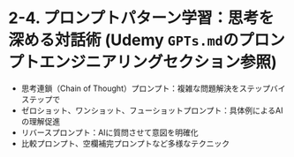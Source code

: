 # 2-4. プロンプトパターン学習：思考を深める対話術 (Udemy `GPTs.md`のプロンプトエンジニアリングセクション参照)

*   思考連鎖（Chain of Thought）プロンプト：複雑な問題解決をステップバイステップで
*   ゼロショット、ワンショット、フューショットプロンプト：具体例によるAIの理解促進
*   リバースプロンプト：AIに質問させて意図を明確化
*   比較プロンプト、空欄補完プロンプトなど多様なテクニック 